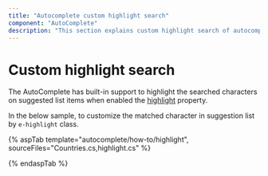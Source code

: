 ```yaml
---
title: "Autocomplete custom highlight search"
component: "AutoComplete"
description: "This section explains custom highlight search of autocomplete control."
---
```


# Custom highlight search

The AutoComplete has built-in support to highlight the searched characters on suggested list items when
enabled the [highlight](https://help.syncfusion.com/cr/cref_files/aspnetcore-js2/Syncfusion.EJ2~Syncfusion.EJ2.DropDowns.AutoCompleteBuilder~Highlight.html) property.

In the below sample, to customize the matched character in suggestion list by `e-highlight` class.

{% aspTab template="autocomplete/how-to/highlight", sourceFiles="Countries.cs,highlight.cs" %}

{% endaspTab %}